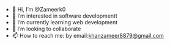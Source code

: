 - 👋 Hi, I’m @Zameerk0
- 👀 I’m interested in software developmentt
- 🌱 I’m currently learning web development
- 💞️ I’m looking to collaborate 
- 📫 How to reach me: by email:khanzameer8879@gmail.com

<!---
Zameerk0/Zameerk0 is a ✨ special ✨ repository because its `README.md` (this file) appears on your GitHub profile.
You can click the Preview link to take a look at your changes.
--->
